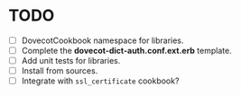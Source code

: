 TODO
====

* [ ] DovecotCookbook namespace for libraries.
* [ ] Complete the **dovecot-dict-auth.conf.ext.erb** template.
* [ ] Add unit tests for libraries.
* [ ] Install from sources.
* [ ] Integrate with `ssl_certificate` cookbook?
